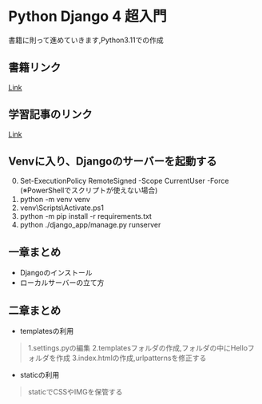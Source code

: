 # Python Django 4 超入門
書籍に則って進めていきます,Python3.11での作成

## 書籍リンク
[Link](https://www.shuwasystem.co.jp/book/9784798062419.html)

## 学習記事のリンク
[Link](https://Iris-Fla.me/Study-Django)

## Venvに入り、Djangoのサーバーを起動する
0. Set-ExecutionPolicy RemoteSigned -Scope CurrentUser -Force (※PowerShellでスクリプトが使えない場合)
1. python -m venv venv
2. venv\Scripts\Activate.ps1
3. python -m pip install -r requirements.txt
4. python ./django_app/manage.py runserver

## 一章まとめ
- Djangoのインストール
- ローカルサーバーの立て方

## 二章まとめ
- templatesの利用
> 1.settings.pyの編集
> 2.templatesフォルダの作成,フォルダの中にHelloフォルダを作成
> 3.index.htmlの作成,urlpatternsを修正する
- staticの利用
> staticでCSSやIMGを保管する
